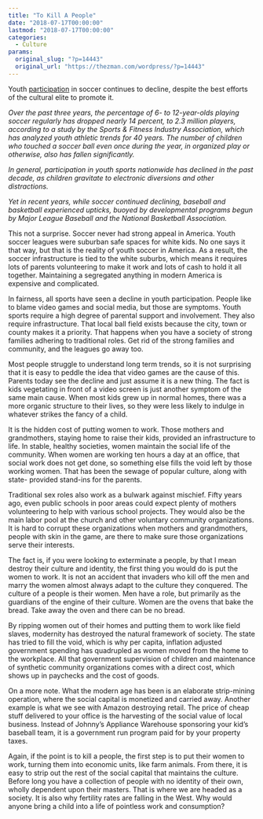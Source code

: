 ```yaml
---
title: "To Kill A People"
date: "2018-07-17T00:00:00"
lastmod: "2018-07-17T00:00:00"
categories:
  - Culture
params:
  original_slug: "?p=14443"
  original_url: "https://thezman.com/wordpress/?p=14443"
---
```


Youth <a
href="https://www.nytimes.com/2018/07/14/sports/world-cup/soccer-youth-decline.html"
rel="noopener" target="_blank">participation</a> in soccer continues to
decline, despite the best efforts of the cultural elite to promote it.

*Over the past three years, the percentage of 6- to 12-year-olds playing
soccer regularly has dropped nearly 14 percent, to 2.3 million players,
according to a study by the Sports & Fitness Industry Association, which
has analyzed youth athletic trends for 40 years. The number of children
who touched a soccer ball even once during the year, in organized play
or otherwise, also has fallen significantly.*

*In general, participation in youth sports nationwide has declined in
the past decade, as children gravitate to electronic diversions and
other distractions.*

*Yet in recent years, while soccer continued declining, baseball and
basketball experienced upticks, buoyed by developmental programs begun
by Major League Baseball and the National Basketball Association.*

This not a surprise. Soccer never had strong appeal in America. Youth
soccer leagues were suburban safe spaces for white kids. No one says it
that way, but that is the reality of youth soccer in America. As a
result, the soccer infrastructure is tied to the white suburbs, which
means it requires lots of parents volunteering to make it work and lots
of cash to hold it all together. Maintaining a segregated anything in
modern America is expensive and complicated.

In fairness, all sports have seen a decline in youth participation.
People like to blame video games and social media, but those are
symptoms. Youth sports require a high degree of parental support and
involvement. They also require infrastructure. That local ball field
exists because the city, town or county makes it a priority. That
happens when you have a society of strong families adhering to
traditional roles. Get rid of the strong families and community, and the
leagues go away too.

Most people struggle to understand long term trends, so it is not
surprising that it is easy to peddle the idea that video games are the
cause of this. Parents today see the decline and just assume it is a new
thing. The fact is kids vegetating in front of a video screen is just
another symptom of the same main cause. When most kids grew up in normal
homes, there was a more organic structure to their lives, so they were
less likely to indulge in whatever strikes the fancy of a child.

It is the hidden cost of putting women to work. Those mothers and
grandmothers, staying home to raise their kids, provided an
infrastructure to life. In stable, healthy societies, women maintain the
social life of the community. When women are working ten hours a day at
an office, that social work does not get done, so something else fills
the void left by those working women. That has been the sewage of
popular culture, along with state- provided stand-ins for the parents.

Traditional sex roles also work as a bulwark against mischief. Fifty
years ago, even public schools in poor areas could expect plenty of
mothers volunteering to help with various school projects. They would
also be the main labor pool at the church and other voluntary community
organizations. It is hard to corrupt these organizations when mothers
and grandmothers, people with skin in the game, are there to make sure
those organizations serve their interests.

The fact is, if you were looking to exterminate a people, by that I mean
destroy their culture and identity, the first thing you would do is put
the women to work. It is not an accident that invaders who kill off the
men and marry the women almost always adapt to the culture they
conquered. The culture of a people is their women. Men have a role, but
primarily as the guardians of the engine of their culture. Women are the
ovens that bake the bread. Take away the oven and there can be no bread.

By ripping women out of their homes and putting them to work like field
slaves, modernity has destroyed the natural framework of society. The
state has tried to fill the void, which is why per capita, inflation
adjusted government spending has quadrupled as women moved from the home
to the workplace. All that government supervision of children and
maintenance of synthetic community organizations comes with a direct
cost, which shows up in paychecks and the cost of goods.

On a more note. What the modern age has been is an elaborate
strip-mining operation, where the social capital is monetized and
carried away. Another example is what we see with Amazon destroying
retail. The price of cheap stuff delivered to your office is the
harvesting of the social value of local business. Instead of Johnny’s
Appliance Warehouse sponsoring your kid’s baseball team, it is a
government run program paid for by your property taxes.

Again, if the point is to kill a people, the first step is to put their
women to work, turning them into economic units, like farm animals. From
there, it is easy to strip out the rest of the social capital that
maintains the culture. Before long you have a collection of people with
no identity of their own, wholly dependent upon their masters. That is
where we are headed as a society. It is also why fertility rates are
falling in the West. Why would anyone bring a child into a life of
pointless work and consumption?
